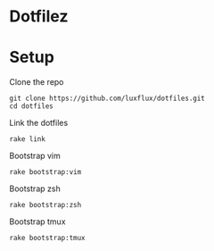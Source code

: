 # Dotfilez

# Setup

Clone the repo

    git clone https://github.com/luxflux/dotfiles.git
    cd dotfiles
    
Link the dotfiles

    rake link

Bootstrap vim

    rake bootstrap:vim

Bootstrap zsh

    rake bootstrap:zsh

Bootstrap tmux

    rake bootstrap:tmux
